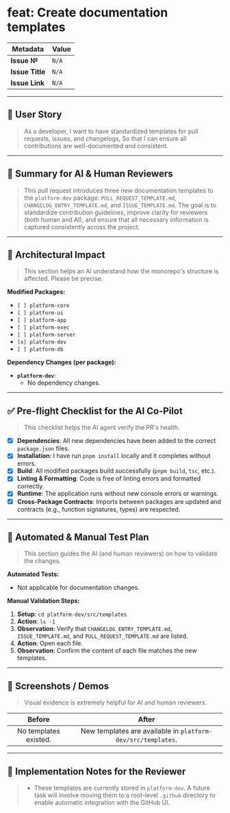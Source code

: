 # feat: Create documentation templates

| Metadata      | Value                               |
|---------------|-------------------------------------|
| **Issue №**   | `N/A`                               |
| **Issue Title** | `N/A`                               |
| **Issue Link**  | `N/A`                               |

---

## 🌟 User Story

> As a developer,
> I want to have standardized templates for pull requests, issues, and changelogs,
> So that I can ensure all contributions are well-documented and consistent.

---

## 🚀 Summary for AI & Human Reviewers

> This pull request introduces three new documentation templates to the `platform-dev` package: `PULL_REQUEST_TEMPLATE.md`, `CHANGELOG_ENTRY_TEMPLATE.md`, and `ISSUE_TEMPLATE.md`. The goal is to standardize contribution guidelines, improve clarity for reviewers (both human and AI), and ensure that all necessary information is captured consistently across the project.

---

## 🧱 Architectural Impact

> This section helps an AI understand how the monorepo's structure is affected. Please be precise.

**Modified Packages:**
- `[ ] platform-core`
- `[ ] platform-ui`
- `[ ] platform-app`
- `[ ] platform-exec`
- `[ ] platform-server`
- `[x] platform-dev`
- `[ ] platform-db`

**Dependency Changes (per package):**
*   **`platform-dev`**:
    *   No dependency changes.

---

## ✅ Pre-flight Checklist for the AI Co-Pilot

> This checklist helps the AI agent verify the PR's health.

- [x] **Dependencies**: All new dependencies have been added to the correct `package.json` files.
- [x] **Installation**: I have run `pnpm install` locally and it completes without errors.
- [x] **Build**: All modified packages build successfully (`pnpm build`, `tsc`, etc.).
- [x] **Linting & Formatting**: Code is free of linting errors and formatted correctly.
- [x] **Runtime**: The application runs without new console errors or warnings.
- [x] **Cross-Package Contracts**: Imports between packages are updated and contracts (e.g., function signatures, types) are respected.

---

## 🧪 Automated & Manual Test Plan

> This section guides the AI (and human reviewers) on how to validate the changes.

**Automated Tests:**
*   Not applicable for documentation changes.

**Manual Validation Steps:**
1.  **Setup**: `cd platform-dev/src/templates`
2.  **Action**: `ls -1`
3.  **Observation**: Verify that `CHANGELOG_ENTRY_TEMPLATE.md`, `ISSUE_TEMPLATE.md`, and `PULL_REQUEST_TEMPLATE.md` are listed.
4.  **Action**: Open each file.
5.  **Observation**: Confirm the content of each file matches the new templates.

---

## 📸 Screenshots / Demos

> Visual evidence is extremely helpful for AI and human reviewers.

| Before | After |
| :----: | :---: |
| No templates existed. | New templates are available in `platform-dev/src/templates`. |

---

## 📝 Implementation Notes for the Reviewer

> - These templates are currently stored in `platform-dev`. A future task will involve moving them to a root-level `.github` directory to enable automatic integration with the GitHub UI.
